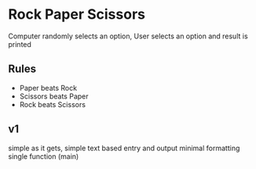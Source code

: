 # Rock Paper Scissors

Computer randomly selects an option, User selects an option and result is printed

## Rules
- Paper beats Rock
- Scissors beats Paper
- Rock beats Scissors

## v1
simple as it gets, simple text based entry and output minimal formatting single function (main)
